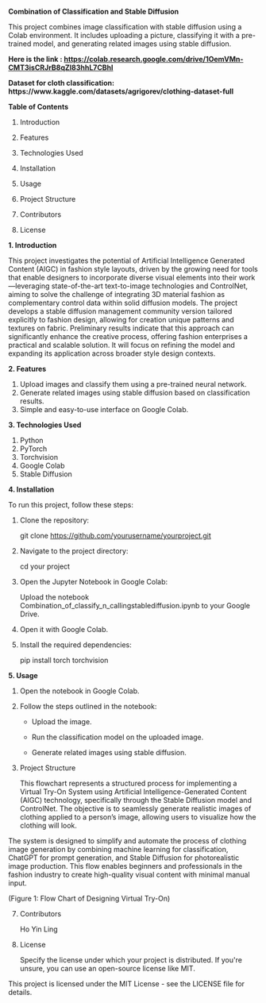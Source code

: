 <b> Combination of Classification and Stable Diffusion </b></p>
This project combines image classification with stable diffusion using a Colab environment. It includes uploading a picture, classifying it with a pre-trained model, and generating related images using stable diffusion.

<b>Here is the link : https://colab.research.google.com/drive/1OemVMn-CMT3isCRJrB8qZl83hhL7CBhl</b>
<p><b>Dataset for cloth classification: https://www.kaggle.com/datasets/agrigorev/clothing-dataset-full</b></p>

<b> Table of Contents </b></p>
1. Introduction </p>
2. Features</p>
3. Technologies Used</p>
4. Installation</p>
5. Usage</p>
6. Project Structure</p>
7. Contributors</p>
8. License</p>

<b>1. Introduction</b> <p>
This project investigates the potential of Artificial Intelligence Generated Content (AIGC) in fashion style layouts, driven by the growing need for tools that enable designers to incorporate diverse visual elements into their work—leveraging state-of-the-art text-to-image technologies and ControlNet, aiming to solve the challenge of integrating 3D material fashion as complementary control data within solid diffusion models. The project develops a stable diffusion management community version tailored explicitly to fashion design, allowing for creation unique patterns and textures on fabric. Preliminary results indicate that this approach can significantly enhance the creative process, offering fashion enterprises a practical and scalable solution. It will focus on refining the model and expanding its application across broader style design contexts.

<b>2. Features </b></p>
1. Upload images and classify them using a pre-trained neural network.
2. Generate related images using stable diffusion based on classification results.
3. Simple and easy-to-use interface on Google Colab.

<b>3.  Technologies Used </b></p>
1. Python
2. PyTorch
3. Torchvision
4. Google Colab
5. Stable Diffusion

<b>4.  Installation</b></p>
To run this project, follow these steps:</p>
1. Clone the repository:</p>
git clone https://github.com/yourusername/yourproject.git

2. Navigate to the project directory:</p>
cd your project

3. Open the Jupyter Notebook in Google Colab:</p>
Upload the notebook Combination_of_classify_n_callingstablediffusion.ipynb to your Google Drive.

4. Open it with Google Colab.</p>

5. Install the required dependencies: </p>
pip install torch torchvision


<b>5. Usage</b></p>
1. Open the notebook in Google Colab. </p>
2. Follow the steps outlined in the notebook:</p>
    - Upload the image.</p>
    - Run the classification model on the uploaded image.</p>
    - Generate related images using stable diffusion.</p>

6. Project Structure</p>
This flowchart represents a structured process for implementing a Virtual Try-On System using Artificial Intelligence-Generated Content (AIGC) technology, specifically through the Stable Diffusion model and ControlNet. The objective is to seamlessly generate realistic images of clothing applied to a person’s image, allowing users to visualize how the clothing will look. 

The system is designed to simplify and automate the process of clothing image generation by combining machine learning for classification, ChatGPT for prompt generation, and Stable Diffusion for photorealistic image production. This flow enables beginners and professionals in the fashion industry to create high-quality visual content with minimal manual input.

 
(Figure 1: Flow Chart of Designing Virtual Try-On)


7. Contributors</p>
Ho Yin Ling</p>

8. License</p>
Specify the license under which your project is distributed. If you're unsure, you can use an open-source license like MIT.

This project is licensed under the MIT License - see the LICENSE file for details.
